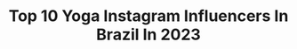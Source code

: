 ---
title: Top 10 Yoga Instagram Influencers In Brazil In 2023
description: >-
  Find top yoga Instagram influencers in Brazil in 2023. Most popular hashtags: #yogapractice #yoga #yogagirl.
platform: Instagram
hits: 437
text_top: Analyze the most popular Instagram accounts on inBeat.
text_bottom: inBeat holds 437 Instagram influencers like this in Brazil for you to work with.
profiles:
  - username: "fernandayoga"
    fullname: >-
      Yoga - Fernanda Raiol
    bio: >-
      📿Espalhando o yoga pelo Brasil! 🌎Yoga Teacher - Vinyasa/Yoga Nidra 📩 contato@fernandayoga.com 💜Aulas, cursos, meditações e muito mais:
    location: "Brazil"
    followers: 138384
    engagement: 376
    commentsToLikes: 0.032828
    id: ck6tukvtigx1i0j71ipms73wq
    verified: false
    hashtags: "#yogamemes, #yoga, #yogabrasil, #liberdade"
  - username: "prileiteyoga"
    fullname: >-
      Priscilla Leite
    bio: >-
      ◬ Mãe ⟁ Yogini ⧊ Percursora em acessibilizar a prática de yoga online e gratuita pra você @canal.da.pri Top 100 influencers to watch in 2021 📍USA
    location: "Brazil"
    followers: 240525
    engagement: 811
    commentsToLikes: 0.027014
    id: ck15ug2b7n0de0i194cyesvk7
    verified: false
    hashtags: "#30, #tbt, #21diasdeyoga, #21diasdeleveza"
  - username: "babithome"
    fullname: >-
      BARBARA THOME
    bio: >-
      Fashion, Beauty, Yoga, Beautiful Places & Positive Vibes! Based in Paris 🇫🇷 ✉️contact@babithome.com
    location: "Brazil"
    followers: 119705
    engagement: 227
    commentsToLikes: 0.049075
    id: ck0vv0722mxx40i19ig9f78xd
    verified: false
    hashtags: "#paris, #yogainspiration, #yogatutorial, #yogapose"
  - username: "sasouzayoga"
    fullname: >-
      【﻿Ｓá　Ｓｏｕｚａ】
    bio: >-
      Tipo Sanguíneo - Sarcasmo+ Yoga Podcast Valor da Essência YogaLab On-line®️ Thetahealer®️
    location: "Brazil"
    followers: 71353
    engagement: 186
    commentsToLikes: 0.054657
    id: ckaou590tyurm0i78licffzyy
    verified: true
    hashtags: "#diadascriancas2020, #baby2, #criancainterior"
  - username: "ciro.mbt"
    fullname: >-
      Ciro Burgareli 🇮🇹
    bio: >-
      ⚡️ we are limitless 📿 estilo • viagem • yôga 🧠 vivendo a vida + leve através do Yôga 📥 ciroburgareli@outlook.com ClubHouse: @ciroburgareli 🎧
    location: "Brazil"
    followers: 92222
    engagement: 367
    commentsToLikes: 0.028878
    id: ck15s7l29bmob0i190j89vqlk
    verified: false
    hashtags: "#beachvibes, #carneirosbeach, #praia, #abelezamaisbonitae"
  - username: "taati.alves"
    fullname: >-
      Tati ☼ Travel • Healthy
    bio: >-
      • Hatha Yoga teacher • plant based food 🌱 ✈️ Comissária de bordo Vivências e Retiros 👉🏽
    location: "Brazil"
    followers: 15421
    engagement: 320
    commentsToLikes: 0.075783
    id: ckap3hueq32700i784ikk231e
    verified: false
    hashtags: "#staywild, #crewlife, #flightattendant, #novaeradeaqua"
  - username: "inesportess"
    fullname: >-
      INÊS PORTES
    bio: >-
      ➵ NUTRICIONISTA - consultoria on-line ➵ INSTRUTORA DE YOGA ✨ ➵ Modelo nas hrs vagas rs 🤷🏼‍♀️💓 👇🏻MARQUE SUA CONSULTA👇🏻
    location: "Brazil"
    followers: 16298
    engagement: 294
    commentsToLikes: 0.069929
    id: ck0u8rffu82710i19tphqib94
    verified: false
    hashtags: ""
  - username: "marinagodward"
    fullname: >-
      mima
    bio: >-
      por uma vida mais leve e conectada com a natureza 🌾 entre POA e @_achacrinha ✨ 365 dias de Yoga 🌱 Vem plantar comigo e criar sua Primeira Horta 👇🏻
    location: "Brazil"
    followers: 24034
    engagement: 371
    commentsToLikes: 0.047556
    id: ck13afeqwq4t10i192qtiaz5r
    verified: false
    hashtags: "#segundasemcarne, #365diasdeyoga, #eumeinspiro, #zerolixo"
  - username: "leticiaferreira1221"
    fullname: >-
      Letícia Ferreira
    bio: >-
      ✨Lifestyle Stories: Dicas•alimentação//treino//dança//yoga 🛍 @lets21loja
    location: "Brazil"
    followers: 126682
    engagement: 488
    commentsToLikes: 0.015885
    id: ck8tck6u0zp260j787wr56g3c
    verified: false
    hashtags: "#camposdosgoytacazes, #tbt, #sobreontem"
  - username: "mariana_yoga"
    fullname: >-
      Mariana Peixoto MARYOGA
    bio: >-
      •YOGA TEACHER• ॐ #hatha #asthanga #vinyasa #superioga #acroyoga
    location: "Brazil"
    followers: 11241
    engagement: 420
    commentsToLikes: 0.258166
    id: ck6tn0drr8vt20j71039f7utq
    verified: false
    hashtags: "#love, #peace, #namaste, #yogini"
---
